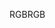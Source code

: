 <span data-ttu-id="4e3e8-101">RGB</span><span class="sxs-lookup"><span data-stu-id="4e3e8-101">RGB</span></span>